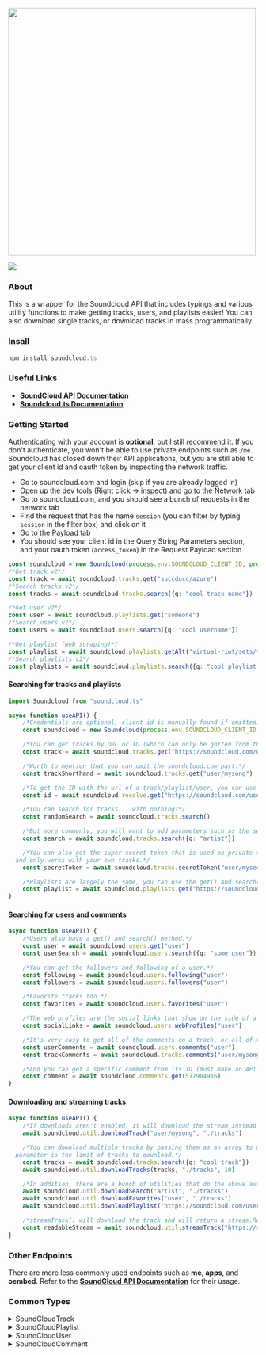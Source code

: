 <div align="left">
  <p>
    <a href="https://moebits.github.io/soundcloud.ts/"><img src="https://raw.githubusercontent.com/Moebits/soundcloud.ts/master/images/soundcloud.tslogo.gif" width="500" /></a>
  </p>
  <p>
    <a href="https://nodei.co/npm/soundcloud.ts/"><img src="https://nodei.co/npm/soundcloud.ts.png" /></a>
  </p>
</div>

### About

This is a wrapper for the Soundcloud API that includes typings and various utility functions
to make getting tracks, users, and playlists easier! You can also download single tracks, or download tracks in mass programmatically.

### Insall

```ts
npm install soundcloud.ts
```

### Useful Links

-   [**SoundCloud API Documentation**](https://developers.soundcloud.com/docs/api/reference)
-   [**Soundcloud.ts Documentation**](https://moebits.github.io/soundcloud.ts/)

### Getting Started

Authenticating with your account is **optional**, but I still recommend it. If you don't authenticate, you won't be able to use private endpoints such as `/me`. Soundcloud has closed down their API applications, but you are still able to get your client id and oauth token by inspecting the network traffic.

-   Go to soundcloud.com and login (skip if you are already logged in)
-   Open up the dev tools (Right click -> inspect) and go to the Network tab
-   Go to soundcloud.com, and you should see a bunch of requests in the network tab
-   Find the request that has the name `session` (you can filter by typing `session` in the filter box) and click on it
-   Go to the Payload tab
-   You should see your client id in the Query String Parameters section, and your oauth token (`access_token`) in the Request Payload section

```ts
const soundcloud = new Soundcloud(process.env.SOUNDCLOUD_CLIENT_ID, process.env.SOUNDCLOUD_OAUTH_TOKEN)
/*Get track v2*/
const track = await soundcloud.tracks.get("succducc/azure")
/*Search tracks v2*/
const tracks = await soundcloud.tracks.search({q: "cool track name"})

/*Get user v2*/
const user = await soundcloud.playlists.get("someone")
/*Search users v2*/
const users = await soundcloud.users.search({q: "cool username"})

/*Get playlist (web scraping)*/
const playlist = await soundcloud.playlists.getAlt("virtual-riot/sets/throwback-ep")
/*Search playlists v2*/
const playlists = await soundcloud.playlists.search({q: "cool playlist name"})
```

#### Searching for tracks and playlists

```ts
import Soundcloud from "soundcloud.ts"

async function useAPI() {
    /*Credentials are optional, client id is manually found if omitted.*/
    const soundcloud = new Soundcloud(process.env.SOUNDCLOUD_CLIENT_ID, process.env.SOUNDCLOUD_OAUTH_TOKEN)

    /*You can get tracks by URL or ID (which can only be gotten from the API)*/
    const track = await soundcloud.tracks.get("https://soundcloud.com/user/mysong")

    /*Worth to mention that you can omit the soundcloud.com part.*/
    const trackShorthand = await soundcloud.tracks.get("user/mysong")

    /*To get the ID with the url of a track/playlist/user, you can use the resolve endpoint.*/
    const id = await soundcloud.resolve.get("https://soundcloud.com/user/mysong")

    /*You can search for tracks... with nothing?*/
    const randomSearch = await soundcloud.tracks.search()

    /*But more commonly, you will want to add parameters such as the search query.*/
    const search = await soundcloud.tracks.search({q: "artist"})

    /*You can also get the super secret token that is used on private tracks. Authentication required, 
  and only works with your own tracks.*/
    const secretToken = await soundcloud.tracks.secretToken("user/mysecretsong")

    /*Playlists are largely the same, you can use the get() and search() methods.*/
    const playlist = await soundcloud.playlists.get("https://soundcloud.com/user/sets/my-songs")
}
```

#### Searching for users and comments

```ts
async function useAPI() {
    /*Users also have a get() and search() method.*/
    const user = await soundcloud.users.get("user")
    const userSearch = await soundcloud.users.search({q: "some user"})

    /*You can get the followers and following of a user.*/
    const following = await soundcloud.users.following("user")
    const followers = await soundcloud.users.followers("user")

    /*Favorite tracks too.*/
    const favorites = await soundcloud.users.favorites("user")

    /*The web profiles are the social links that show on the side of a user's profile*/
    const socialLinks = await soundcloud.users.webProfiles("user")

    /*It's very easy to get all of the comments on a track, or all of the comments by a user.*/
    const userComments = await soundcloud.users.comments("user")
    const trackComments = await soundcloud.tracks.comments("user/mysong")

    /*And you can get a specific comment from its ID (must make an API call to get it).*/
    const comment = await soundcloud.comments.get(577904916)
}
```

#### Downloading and streaming tracks

```ts
async function useAPI() {
    /*If downloads aren't enabled, it will download the stream instead of the original file.*/
    await soundcloud.util.downloadTrack("user/mysong", "./tracks")

    /*You can download multiple tracks by passing them as an array to downloadTracks(). The third
  parameter is the limit of tracks to download.*/
    const tracks = await soundcloud.tracks.search({q: "cool track"})
    await soundcloud.util.downloadTracks(tracks, "./tracks", 10)

    /*In addition, there are a bunch of utilities that do the above automatically for convenience.*/
    await soundcloud.util.downloadSearch("artist", "./tracks")
    await soundcloud.util.downloadFavorites("user", "./tracks")
    await soundcloud.util.downloadPlaylist("https://soundcloud.com/user/sets/my-songs", "./tracks")

    /*streamTrack() will download the track and will return a stream.Readable automatically.*/
    const readableStream = await soundcloud.util.streamTrack("https://soundcloud.com/virtual-riot/emotionalrmx")
}
```

### Other Endpoints

There are more less commonly used endpoints such as **me**, **apps**, and **oembed**. Refer to the [**SoundCloud API Documentation**](https://developers.soundcloud.com/docs/api/reference) for their usage.

### Common Types

<details>
<summary>SoundCloudTrack</summary>

```ts
export interface SoundcloudTrack {
    comment_count: number
    full_duration: number
    downloadable: boolean
    created_at: string
    description: string | null
    media: {
        transcodings: SoundcloudTranscoding[]
    }
    title: string
    publisher_metadata: {
        id: number
        urn: string
        artist: string
        album_title: string
        contains_music: boolean
        upc_or_ean: string
        isrc: string
        explicit: boolean
        p_line: string
        p_line_for_display: string
        c_line: string
        c_line_for_display: string
        writer_composer: string
        release_title: string
        publisher: string
    }
    duration: number
    has_downloads_left: boolean
    artwork_url: string
    public: boolean
    streamable: boolean
    tag_list: string
    genre: string
    id: number
    reposts_count: number
    state: "processing" | "failed" | "finished"
    label_name: string | null
    last_modified: string
    commentable: boolean
    policy: string
    visuals: string | null
    kind: string
    purchase_url: string | null
    sharing: "private" | "public"
    uri: string
    secret_token: string | null
    download_count: number
    likes_count: number
    urn: string
    license: SoundcloudLicense
    purchase_title: string | null
    display_date: string
    embeddable_by: "all" | "me" | "none"
    release_date: string
    user_id: number
    monetization_model: string
    waveform_url: string
    permalink: string
    permalink_url: string
    user: SoundcloudUser
    playback_count: number
}
```

</details>

<details>
<summary>SoundCloudPlaylist</summary>

```ts
export interface SoundcloudPlaylist {
    duration: number
    permalink_url: string
    reposts_count: number
    genre: string | null
    permalink: string
    purchase_url: string | null
    description: string | null
    uri: string
    label_name: string | null
    tag_list: string
    set_type: string
    public: boolean
    track_count: number
    user_id: number
    last_modified: string
    license: SoundcloudLicense
    tracks: SoundcloudTrack[]
    id: number
    release_date: string | null
    display_date: string
    sharing: "public" | "private"
    secret_token: string | null
    created_at: string
    likes_count: number
    kind: string
    title: string
    purchase_title: string | null
    managed_by_feeds: boolean
    artwork_url: string | null
    is_album: boolean
    user: SoundcloudUser
    published_at: string | null
    embeddable_by: "all" | "me" | "none"
}
```

</details>

<details>
<summary>SoundCloudUser</summary>

```ts
export interface SoundcloudUser {
    avatar_url: string
    city: string
    comments_count: number
    country_code: number | null
    created_at: string
    creator_subscriptions: SoundcloudCreatorSubscription[]
    creator_subscription: SoundcloudCreatorSubscription
    description: string
    followers_count: number
    followings_count: number
    first_name: string
    full_name: string
    groups_count: number
    id: number
    kind: string
    last_modified: string
    last_name: string
    likes_count: number
    playlist_likes_count: number
    permalink: string
    permalink_url: string
    playlist_count: number
    reposts_count: number | null
    track_count: number
    uri: string
    urn: string
    username: string
    verified: boolean
    visuals: {
        urn: string
        enabled: boolean
        visuals: SoundcloudVisual[]
        tracking: null
    }
}
```

</details>

<details>
<summary>SoundCloudComment</summary>

```ts
export interface SoundCloudComment {
    kind: "comment"
    id: number
    created_at: string
    user_id: number
    track_id: number
    timestamp: number
    body: string
    uri: string
    user: SoundCloudUserMini
    self: {
        urn: string
    }
}
```

</details>
